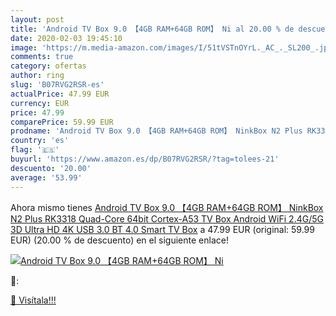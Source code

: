 ```yaml
---
layout: post
title: 'Android TV Box 9.0 【4GB RAM+64GB ROM】 Ni al 20.00 % de descuento'
date: 2020-02-03 19:45:10
image: 'https://m.media-amazon.com/images/I/51tVSTnOYrL._AC_._SL200_.jpg'
comments: true
category: ofertas
author: ring
slug: 'B07RVG2RSR-es'
actualPrice: 47.99 EUR
currency: EUR
price: 47.99
comparePrice: 59.99 EUR
prodname: 'Android TV Box 9.0 【4GB RAM+64GB ROM】 NinkBox N2 Plus RK3318 Quad-Core 64bit Cortex-A53  TV Box Android WiFi 2.4G/5G  3D Ultra HD 4K  USB 3.0  BT 4.0 Smart TV Box'
country: 'es'
flag: '🇪🇸'
buyurl: 'https://www.amazon.es/dp/B07RVG2RSR/?tag=tolees-21'
descuento: '20.00'
average: '53.99'
---
```


Ahora mismo tienes [Android TV Box 9.0 【4GB RAM+64GB ROM】 NinkBox N2 Plus RK3318 Quad-Core 64bit Cortex-A53  TV Box Android WiFi 2.4G/5G  3D Ultra HD 4K  USB 3.0  BT 4.0 Smart TV Box](https://www.amazon.es/dp/B07RVG2RSR/?tag=tolees-21) a 47.99 EUR (original: 59.99 EUR) (20.00 %  de descuento) en el siguiente enlace!

[![Android TV Box 9.0 【4GB RAM+64GB ROM】 Ni](https://m.media-amazon.com/images/I/51tVSTnOYrL._AC_._SL200_.jpg)](https://www.amazon.es/dp/B07RVG2RSR/?tag=tolees-21)

🔎:


[🛒 Visítala!!!](https://www.amazon.es/dp/B07RVG2RSR/?tag=tolees-21)

